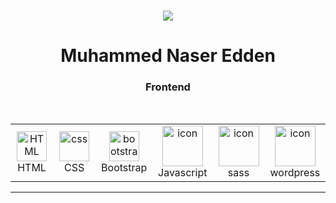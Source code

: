 <br/>
<p align="center">
	<a href="https://github.com/Bouaskaoun">
		<img src="https://readme-typing-svg.herokuapp.com?lines=Full+Stack+Web+Developer&center=true&width=380&height=45">
	</a>
</p>
<h1 align="center"> Muhammed Naser Edden </h1>



<table align="center">
  <tr>
  <h3 align="center">Frontend</h3>
  <td align="center"  width="96">
	<img src="https://skillicons.dev/icons?i=html" width="48" height="48" alt="HTML" />
      <br>HTML
    </td>
    <td align="center" width="96">
	<img src="https://skillicons.dev/icons?i=css" width="48" height="48" alt="css" />
      <br>CSS
    </td>
    <td align="center"  width="96">
	<img src="https://skillicons.dev/icons?i=bootstrap" width="48" height="48" alt="bootstrap" />
      <br>Bootstrap
    </td>
    <td align="center" width="96">
        <img src="https://techstack-generator.vercel.app/js-icon.svg" alt="icon" width="65" height="65" />
      <br>Javascript
    </td>
     <td align="center" width="96">
        <img src="https://techstack-generator.vercel.app/sass-icon.svg" alt="icon" width="65" height="65" />
      <br>sass
    </td>
    <td align="center" width="96">
        <img src="https://techstack-generator.vercel.app/Wordpress-icon.svg" alt="icon" width="65" height="65" />
      <br>wordpress
    </td>
    </td>
    <br/>
  </tr>
 
</table>

<hr/>



